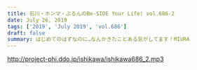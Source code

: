 ```yaml
---
title: 石川・ホンマ・ぶるんのBe-SIDE Your Life! vol.686-2
date: July 26, 2019
tags: ['2019', 'July 2019', 'vol.686']
draft: false
summary: はじめてのはずなのに…なんかきたことある気がしてます！MIURA
---
```


http://project-phi.ddo.jp/ishikawa/ishikawa686_2.mp3